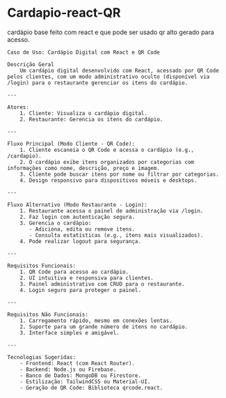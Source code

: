 # Cardapio-react-QR
 cardápio base feito com react e que pode ser usado qr alto gerado para acesso.


    Caso de Uso: Cardápio Digital com React e QR Code

    Descrição Geral
        Um cardápio digital desenvolvido com React, acessado por QR Code pelos clientes, com um modo administrativo oculto (disponível via /login) para o restaurante gerenciar os itens do cardápio.

    ---

    Atores:  
        1. Cliente: Visualiza o cardápio digital.  
        2. Restaurante: Gerencia os itens do cardápio.

    ---

    Fluxo Principal (Modo Cliente - QR Code):  
        1. Cliente escaneia o QR Code e acessa o cardápio (e.g., /cardapio).  
        2. O cardápio exibe itens organizados por categorias com informações como nome, descrição, preço e imagem.  
        3. Cliente pode buscar itens por nome ou filtrar por categorias.  
        4. Design responsivo para dispositivos móveis e desktops.

    ---

    Fluxo Alternativo (Modo Restaurante - Login):  
        1. Restaurante acessa o painel de administração via /login.  
        2. Faz login com autenticação segura.  
        3. Gerencia o cardápio:  
           - Adiciona, edita ou remove itens.  
           - Consulta estatísticas (e.g., itens mais visualizados).  
        4. Pode realizar logout para segurança.

    ---

    Requisitos Funcionais:  
        1. QR Code para acesso ao cardápio.  
        2. UI intuitiva e responsiva para clientes.  
        3. Painel administrativo com CRUD para o restaurante.  
        4. Login seguro para proteger o painel.  

    ---

    Requisitos Não Funcionais:  
        1. Carregamento rápido, mesmo em conexões lentas.  
        2. Suporte para um grande número de itens no cardápio.  
        3. Interface simples e amigável.  

    ---

    Tecnologias Sugeridas:  
        - Frontend: React (com React Router).  
        - Backend: Node.js ou Firebase.  
        - Banco de Dados: MongoDB ou Firestore.  
        - Estilização: TailwindCSS ou Material-UI.  
        - Geração de QR Code: Biblioteca qrcode.react.  
